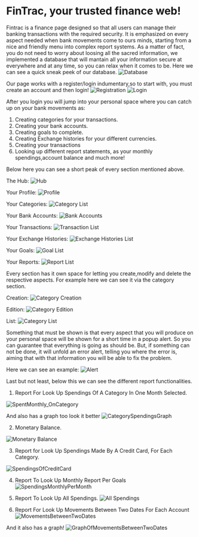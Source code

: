 # FinTrac, your trusted finance web!

Fintrac is a finance page designed so that all users can manage their banking transactions with the required security.
It is emphasized on every aspect needed when bank movements come to ours minds, starting from a nice and friendly menu into complex report systems.
As a matter of fact, you do not need to worry about loosing all the sacred information, we implemented a database that will mantain all your information secure at everywhere and at any time, so you can relax when it comes to be.
Here we can see a quick sneak peek of our database.
![Database](Images/Database.png)

Our page works with a register/login indumentary,so to start with, you must create an account and then login!
![Registration](Images/Register.jpg)
![Login](Images/Login.png)


After you login you will jump into your personal space where you can catch up on your bank movements as:

1) Creating categories for your transactions.
2) Creating your bank accounts.
3) Creating goals to complete.
4) Creating Exchange histories for your different currencies.
5) Creating your transactions
6) Looking up different report statements, as your monthly spendings,account balance and much   more!


Below here you can see a short peak of every section mentioned above.

The Hub:
![Hub](Images/HUB.jpg)

Your Profile:
![Profile](<Images/My profile.jpg>)

Your Categories:
![Category List](Images/CategoryList.jpg)

Your Bank Accounts:
![Bank Accounts](Images/AccountList.jpg)

Your Transactions:
![Transaction List](Images/TransactionList.jpg)

Your Exchange Histories:
![Exchange Histories List](Images/ExchangeList.png)

Your Goals:
![Goal List](Images/GoalList.jpg)

Your Reports:
![Report List](Images/ReportList.png)




Every section has it own space for letting you create,modify and delete the respective aspects.
For example here we can see it via the category section.

Creation:
![Category Creation](Images/CategoryCreation.jpg)

Edition:
![Category Edition](Images/CategoryEdition.jpg)

List:
![Category List](Images/CategoryList.jpg)



Something that must be shown is that every aspect that you will produce on your personal space will be shown for a short time in a popup alert. So you can guarantee that everything is going as should be.
But, if something can not be done, it will unfold an error alert, telling you where the error is, aiming that with that information you will be able to fix the problem.

Here we can see an example:
![Alert](Images/Alert.jpg)



Last but not least, below this we can see the different report functionalities.

1) Report For Look Up Spendings Of A Category In One Month Selected.

![SpentMonthly_OnCategory](Images/MonthlySpentOnCategory.png)

And also has a graph too look it better
![CategorySpendingsGraph](Images/CategorySpendingsGraph.png)

2) Monetary Balance.

![Monetary Balance](<Images/Monetary Balance.png>)

3) Report for Look Up Spendings Made By A Credit Card, For Each Category.	

![SpendingsOfCreditCard](Images/MonthlySpents.png)

4) Report To Look Up Monthly Report Per Goals
![SpendingsMonthlyPerMonth](<Images/Monthly Report Goal.jpg>)

5) Report To Look Up All Spendings.
![All Spendings](Images/ReportAllSpendings.png)

6) Report For Look Up Movements Between Two Dates For Each Account
![MovementsBetweenTwoDates](Images/MonthlySpentOnCategory.png)

And it also has a graph!
![GraphOfMovementsBetweenTwoDates](Images/MonthlyGraph.png)